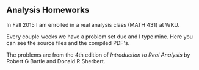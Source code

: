 ## Analysis Homeworks

In Fall 2015 I am enrolled in a real analysis class (MATH 431) at WKU.

Every couple weeks we have a problem set due and I type mine. Here you
can see the source files and the compiled PDF's.

The problems are from the 4th edition of _Introduction to Real Analysis_ by
Robert G Bartle and Donald R Sherbert.
